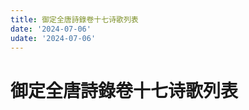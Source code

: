 ```yaml
---
title: 御定全唐詩錄卷十七诗歌列表
date: '2024-07-06'
udate: '2024-07-06'
---
```

# 御定全唐詩錄卷十七诗歌列表

<PoemList :list="poems" :authorMap="authorMap" :chapternum="17" />

<script setup>
const chapter = '卷十七';
import poems from '/data/qtsl/卷十七/poems.json'
import authorMap from '/data/qtsl/卷十七/author.json'
</script>

